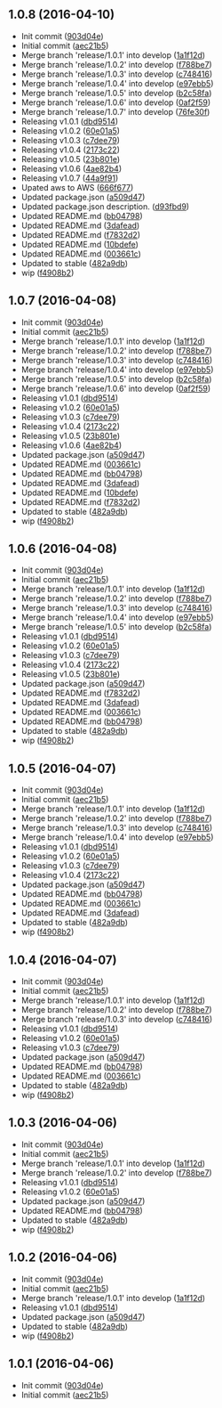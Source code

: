 <a name="1.0.8"></a>
## 1.0.8 (2016-04-10)


* Init commit
 ([903d04e](https://github.com/ralphcrisostomo/gulp-aws-lambda/commit/903d04e))
* Initial commit
 ([aec21b5](https://github.com/ralphcrisostomo/gulp-aws-lambda/commit/aec21b5))
* Merge branch 'release/1.0.1' into develop
 ([1a1f12d](https://github.com/ralphcrisostomo/gulp-aws-lambda/commit/1a1f12d))
* Merge branch 'release/1.0.2' into develop
 ([f788be7](https://github.com/ralphcrisostomo/gulp-aws-lambda/commit/f788be7))
* Merge branch 'release/1.0.3' into develop
 ([c748416](https://github.com/ralphcrisostomo/gulp-aws-lambda/commit/c748416))
* Merge branch 'release/1.0.4' into develop
 ([e97ebb5](https://github.com/ralphcrisostomo/gulp-aws-lambda/commit/e97ebb5))
* Merge branch 'release/1.0.5' into develop
 ([b2c58fa](https://github.com/ralphcrisostomo/gulp-aws-lambda/commit/b2c58fa))
* Merge branch 'release/1.0.6' into develop
 ([0af2f59](https://github.com/ralphcrisostomo/gulp-aws-lambda/commit/0af2f59))
* Merge branch 'release/1.0.7' into develop
 ([76fe30f](https://github.com/ralphcrisostomo/gulp-aws-lambda/commit/76fe30f))
* Releasing v1.0.1
 ([dbd9514](https://github.com/ralphcrisostomo/gulp-aws-lambda/commit/dbd9514))
* Releasing v1.0.2
 ([60e01a5](https://github.com/ralphcrisostomo/gulp-aws-lambda/commit/60e01a5))
* Releasing v1.0.3
 ([c7dee79](https://github.com/ralphcrisostomo/gulp-aws-lambda/commit/c7dee79))
* Releasing v1.0.4
 ([2173c22](https://github.com/ralphcrisostomo/gulp-aws-lambda/commit/2173c22))
* Releasing v1.0.5
 ([23b801e](https://github.com/ralphcrisostomo/gulp-aws-lambda/commit/23b801e))
* Releasing v1.0.6
 ([4ae82b4](https://github.com/ralphcrisostomo/gulp-aws-lambda/commit/4ae82b4))
* Releasing v1.0.7
 ([44a9f91](https://github.com/ralphcrisostomo/gulp-aws-lambda/commit/44a9f91))
* Upated aws to AWS
 ([666f677](https://github.com/ralphcrisostomo/gulp-aws-lambda/commit/666f677))
* Updated package.json
 ([a509d47](https://github.com/ralphcrisostomo/gulp-aws-lambda/commit/a509d47))
* Updated package.json description.
 ([d93fbd9](https://github.com/ralphcrisostomo/gulp-aws-lambda/commit/d93fbd9))
* Updated README.md
 ([bb04798](https://github.com/ralphcrisostomo/gulp-aws-lambda/commit/bb04798))
* Updated README.md
 ([3dafead](https://github.com/ralphcrisostomo/gulp-aws-lambda/commit/3dafead))
* Updated README.md
 ([f7832d2](https://github.com/ralphcrisostomo/gulp-aws-lambda/commit/f7832d2))
* Updated README.md
 ([10bdefe](https://github.com/ralphcrisostomo/gulp-aws-lambda/commit/10bdefe))
* Updated README.md
 ([003661c](https://github.com/ralphcrisostomo/gulp-aws-lambda/commit/003661c))
* Updated to stable
 ([482a9db](https://github.com/ralphcrisostomo/gulp-aws-lambda/commit/482a9db))
* wip
 ([f4908b2](https://github.com/ralphcrisostomo/gulp-aws-lambda/commit/f4908b2))



<a name="1.0.7"></a>
## 1.0.7 (2016-04-08)


* Init commit
 ([903d04e](https://github.com/ralphcrisostomo/gulp-aws-lambda/commit/903d04e))
* Initial commit
 ([aec21b5](https://github.com/ralphcrisostomo/gulp-aws-lambda/commit/aec21b5))
* Merge branch 'release/1.0.1' into develop
 ([1a1f12d](https://github.com/ralphcrisostomo/gulp-aws-lambda/commit/1a1f12d))
* Merge branch 'release/1.0.2' into develop
 ([f788be7](https://github.com/ralphcrisostomo/gulp-aws-lambda/commit/f788be7))
* Merge branch 'release/1.0.3' into develop
 ([c748416](https://github.com/ralphcrisostomo/gulp-aws-lambda/commit/c748416))
* Merge branch 'release/1.0.4' into develop
 ([e97ebb5](https://github.com/ralphcrisostomo/gulp-aws-lambda/commit/e97ebb5))
* Merge branch 'release/1.0.5' into develop
 ([b2c58fa](https://github.com/ralphcrisostomo/gulp-aws-lambda/commit/b2c58fa))
* Merge branch 'release/1.0.6' into develop
 ([0af2f59](https://github.com/ralphcrisostomo/gulp-aws-lambda/commit/0af2f59))
* Releasing v1.0.1
 ([dbd9514](https://github.com/ralphcrisostomo/gulp-aws-lambda/commit/dbd9514))
* Releasing v1.0.2
 ([60e01a5](https://github.com/ralphcrisostomo/gulp-aws-lambda/commit/60e01a5))
* Releasing v1.0.3
 ([c7dee79](https://github.com/ralphcrisostomo/gulp-aws-lambda/commit/c7dee79))
* Releasing v1.0.4
 ([2173c22](https://github.com/ralphcrisostomo/gulp-aws-lambda/commit/2173c22))
* Releasing v1.0.5
 ([23b801e](https://github.com/ralphcrisostomo/gulp-aws-lambda/commit/23b801e))
* Releasing v1.0.6
 ([4ae82b4](https://github.com/ralphcrisostomo/gulp-aws-lambda/commit/4ae82b4))
* Updated package.json
 ([a509d47](https://github.com/ralphcrisostomo/gulp-aws-lambda/commit/a509d47))
* Updated README.md
 ([003661c](https://github.com/ralphcrisostomo/gulp-aws-lambda/commit/003661c))
* Updated README.md
 ([bb04798](https://github.com/ralphcrisostomo/gulp-aws-lambda/commit/bb04798))
* Updated README.md
 ([3dafead](https://github.com/ralphcrisostomo/gulp-aws-lambda/commit/3dafead))
* Updated README.md
 ([10bdefe](https://github.com/ralphcrisostomo/gulp-aws-lambda/commit/10bdefe))
* Updated README.md
 ([f7832d2](https://github.com/ralphcrisostomo/gulp-aws-lambda/commit/f7832d2))
* Updated to stable
 ([482a9db](https://github.com/ralphcrisostomo/gulp-aws-lambda/commit/482a9db))
* wip
 ([f4908b2](https://github.com/ralphcrisostomo/gulp-aws-lambda/commit/f4908b2))



<a name="1.0.6"></a>
## 1.0.6 (2016-04-08)


* Init commit
 ([903d04e](https://github.com/ralphcrisostomo/gulp-aws-lambda/commit/903d04e))
* Initial commit
 ([aec21b5](https://github.com/ralphcrisostomo/gulp-aws-lambda/commit/aec21b5))
* Merge branch 'release/1.0.1' into develop
 ([1a1f12d](https://github.com/ralphcrisostomo/gulp-aws-lambda/commit/1a1f12d))
* Merge branch 'release/1.0.2' into develop
 ([f788be7](https://github.com/ralphcrisostomo/gulp-aws-lambda/commit/f788be7))
* Merge branch 'release/1.0.3' into develop
 ([c748416](https://github.com/ralphcrisostomo/gulp-aws-lambda/commit/c748416))
* Merge branch 'release/1.0.4' into develop
 ([e97ebb5](https://github.com/ralphcrisostomo/gulp-aws-lambda/commit/e97ebb5))
* Merge branch 'release/1.0.5' into develop
 ([b2c58fa](https://github.com/ralphcrisostomo/gulp-aws-lambda/commit/b2c58fa))
* Releasing v1.0.1
 ([dbd9514](https://github.com/ralphcrisostomo/gulp-aws-lambda/commit/dbd9514))
* Releasing v1.0.2
 ([60e01a5](https://github.com/ralphcrisostomo/gulp-aws-lambda/commit/60e01a5))
* Releasing v1.0.3
 ([c7dee79](https://github.com/ralphcrisostomo/gulp-aws-lambda/commit/c7dee79))
* Releasing v1.0.4
 ([2173c22](https://github.com/ralphcrisostomo/gulp-aws-lambda/commit/2173c22))
* Releasing v1.0.5
 ([23b801e](https://github.com/ralphcrisostomo/gulp-aws-lambda/commit/23b801e))
* Updated package.json
 ([a509d47](https://github.com/ralphcrisostomo/gulp-aws-lambda/commit/a509d47))
* Updated README.md
 ([f7832d2](https://github.com/ralphcrisostomo/gulp-aws-lambda/commit/f7832d2))
* Updated README.md
 ([3dafead](https://github.com/ralphcrisostomo/gulp-aws-lambda/commit/3dafead))
* Updated README.md
 ([003661c](https://github.com/ralphcrisostomo/gulp-aws-lambda/commit/003661c))
* Updated README.md
 ([bb04798](https://github.com/ralphcrisostomo/gulp-aws-lambda/commit/bb04798))
* Updated to stable
 ([482a9db](https://github.com/ralphcrisostomo/gulp-aws-lambda/commit/482a9db))
* wip
 ([f4908b2](https://github.com/ralphcrisostomo/gulp-aws-lambda/commit/f4908b2))



<a name="1.0.5"></a>
## 1.0.5 (2016-04-07)


* Init commit
 ([903d04e](https://github.com/ralphcrisostomo/gulp-aws-lambda/commit/903d04e))
* Initial commit
 ([aec21b5](https://github.com/ralphcrisostomo/gulp-aws-lambda/commit/aec21b5))
* Merge branch 'release/1.0.1' into develop
 ([1a1f12d](https://github.com/ralphcrisostomo/gulp-aws-lambda/commit/1a1f12d))
* Merge branch 'release/1.0.2' into develop
 ([f788be7](https://github.com/ralphcrisostomo/gulp-aws-lambda/commit/f788be7))
* Merge branch 'release/1.0.3' into develop
 ([c748416](https://github.com/ralphcrisostomo/gulp-aws-lambda/commit/c748416))
* Merge branch 'release/1.0.4' into develop
 ([e97ebb5](https://github.com/ralphcrisostomo/gulp-aws-lambda/commit/e97ebb5))
* Releasing v1.0.1
 ([dbd9514](https://github.com/ralphcrisostomo/gulp-aws-lambda/commit/dbd9514))
* Releasing v1.0.2
 ([60e01a5](https://github.com/ralphcrisostomo/gulp-aws-lambda/commit/60e01a5))
* Releasing v1.0.3
 ([c7dee79](https://github.com/ralphcrisostomo/gulp-aws-lambda/commit/c7dee79))
* Releasing v1.0.4
 ([2173c22](https://github.com/ralphcrisostomo/gulp-aws-lambda/commit/2173c22))
* Updated package.json
 ([a509d47](https://github.com/ralphcrisostomo/gulp-aws-lambda/commit/a509d47))
* Updated README.md
 ([bb04798](https://github.com/ralphcrisostomo/gulp-aws-lambda/commit/bb04798))
* Updated README.md
 ([003661c](https://github.com/ralphcrisostomo/gulp-aws-lambda/commit/003661c))
* Updated README.md
 ([3dafead](https://github.com/ralphcrisostomo/gulp-aws-lambda/commit/3dafead))
* Updated to stable
 ([482a9db](https://github.com/ralphcrisostomo/gulp-aws-lambda/commit/482a9db))
* wip
 ([f4908b2](https://github.com/ralphcrisostomo/gulp-aws-lambda/commit/f4908b2))



<a name="1.0.4"></a>
## 1.0.4 (2016-04-07)


* Init commit
 ([903d04e](https://github.com/ralphcrisostomo/gulp-aws-lambda/commit/903d04e))
* Initial commit
 ([aec21b5](https://github.com/ralphcrisostomo/gulp-aws-lambda/commit/aec21b5))
* Merge branch 'release/1.0.1' into develop
 ([1a1f12d](https://github.com/ralphcrisostomo/gulp-aws-lambda/commit/1a1f12d))
* Merge branch 'release/1.0.2' into develop
 ([f788be7](https://github.com/ralphcrisostomo/gulp-aws-lambda/commit/f788be7))
* Merge branch 'release/1.0.3' into develop
 ([c748416](https://github.com/ralphcrisostomo/gulp-aws-lambda/commit/c748416))
* Releasing v1.0.1
 ([dbd9514](https://github.com/ralphcrisostomo/gulp-aws-lambda/commit/dbd9514))
* Releasing v1.0.2
 ([60e01a5](https://github.com/ralphcrisostomo/gulp-aws-lambda/commit/60e01a5))
* Releasing v1.0.3
 ([c7dee79](https://github.com/ralphcrisostomo/gulp-aws-lambda/commit/c7dee79))
* Updated package.json
 ([a509d47](https://github.com/ralphcrisostomo/gulp-aws-lambda/commit/a509d47))
* Updated README.md
 ([bb04798](https://github.com/ralphcrisostomo/gulp-aws-lambda/commit/bb04798))
* Updated README.md
 ([003661c](https://github.com/ralphcrisostomo/gulp-aws-lambda/commit/003661c))
* Updated to stable
 ([482a9db](https://github.com/ralphcrisostomo/gulp-aws-lambda/commit/482a9db))
* wip
 ([f4908b2](https://github.com/ralphcrisostomo/gulp-aws-lambda/commit/f4908b2))



<a name="1.0.3"></a>
## 1.0.3 (2016-04-06)


* Init commit
 ([903d04e](https://github.com/ralphcrisostomo/gulp-aws-lambda/commit/903d04e))
* Initial commit
 ([aec21b5](https://github.com/ralphcrisostomo/gulp-aws-lambda/commit/aec21b5))
* Merge branch 'release/1.0.1' into develop
 ([1a1f12d](https://github.com/ralphcrisostomo/gulp-aws-lambda/commit/1a1f12d))
* Merge branch 'release/1.0.2' into develop
 ([f788be7](https://github.com/ralphcrisostomo/gulp-aws-lambda/commit/f788be7))
* Releasing v1.0.1
 ([dbd9514](https://github.com/ralphcrisostomo/gulp-aws-lambda/commit/dbd9514))
* Releasing v1.0.2
 ([60e01a5](https://github.com/ralphcrisostomo/gulp-aws-lambda/commit/60e01a5))
* Updated package.json
 ([a509d47](https://github.com/ralphcrisostomo/gulp-aws-lambda/commit/a509d47))
* Updated README.md
 ([bb04798](https://github.com/ralphcrisostomo/gulp-aws-lambda/commit/bb04798))
* Updated to stable
 ([482a9db](https://github.com/ralphcrisostomo/gulp-aws-lambda/commit/482a9db))
* wip
 ([f4908b2](https://github.com/ralphcrisostomo/gulp-aws-lambda/commit/f4908b2))



<a name="1.0.2"></a>
## 1.0.2 (2016-04-06)


* Init commit
 ([903d04e](https://github.com/ralphcrisostomo/gulp-aws-lambda/commit/903d04e))
* Initial commit
 ([aec21b5](https://github.com/ralphcrisostomo/gulp-aws-lambda/commit/aec21b5))
* Merge branch 'release/1.0.1' into develop
 ([1a1f12d](https://github.com/ralphcrisostomo/gulp-aws-lambda/commit/1a1f12d))
* Releasing v1.0.1
 ([dbd9514](https://github.com/ralphcrisostomo/gulp-aws-lambda/commit/dbd9514))
* Updated package.json
 ([a509d47](https://github.com/ralphcrisostomo/gulp-aws-lambda/commit/a509d47))
* Updated to stable
 ([482a9db](https://github.com/ralphcrisostomo/gulp-aws-lambda/commit/482a9db))
* wip
 ([f4908b2](https://github.com/ralphcrisostomo/gulp-aws-lambda/commit/f4908b2))



<a name="1.0.1"></a>
## 1.0.1 (2016-04-06)


* Init commit
 ([903d04e](https://github.com/ralphcrisostomo/gulp-starter-kit/commit/903d04e))
* Initial commit
 ([aec21b5](https://github.com/ralphcrisostomo/gulp-starter-kit/commit/aec21b5))



